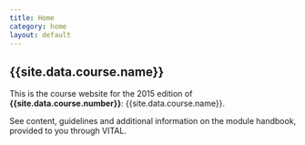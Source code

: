 ```yaml
---
title: Home
category: home
layout: default
---
```


## {{site.data.course.name}}

This is the course website for the 2015 edition of **{{site.data.course.number}}**:
{{site.data.course.name}}.

See content, guidelines and additional information on the module handbook,
provided to you through VITAL.

